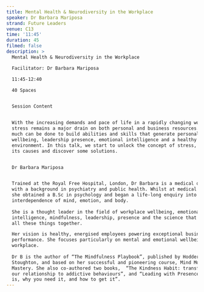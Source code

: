 ```yaml
---
title: Mental Health & Neurodiversity in the Workplace
speaker: Dr Barbara Mariposa
strand: Future Leaders
venue: C13
time: '11:45'
duration: 45
filmed: false
description: >
  Mental Health & Neurodiversity in the Workplace

  Facilitator: Dr Barbara Mariposa

  11:45-12:40

  40 Spaces


  Session Content


  With the increasing demands and pace of life in a rapidly changing world,
  stress remains a major drain on both personal and business resources. However,
  much can be done to build abilities and skills that generate personal
  wellbeing, leadership presence, emotional intelligence and a healthy working
  environment. In this talk, we start to unlock the concept of stress, explore
  its causes and discover some solutions.


  Dr Barbara Mariposa


  Trained at the Royal Free Hospital, London, Dr Barbara is a medical doctor
  with a background in psychiatry and public health. Whilst at medical school,
  she obtained a B.Sc in psychology and began a life-long enquiry into the
  interdependence of mind, emotion, and body.
   
  She is a thought leader in the field of workplace wellbeing, emotional
  intelligence, mindfulness, leadership, presence and the science that brings
  all these things together.

  Her vision is healthy, energised employees powering exceptional business
  performance. She focuses particularly on mental and emotional wellbeing in the
  workplace.
   
  Dr B is the author of “The Mindfulness Playbook”, published by Hodder and
  Stoughton, and based on her successful and pioneering course, Mind Mood
  Mastery. She also co-authored two books,  “The Kindness Habit: transforming
  our relationship to addictive behaviours”, and “Leading with Presence: what it
  is, why you need it, and how to get it”.
---
```


